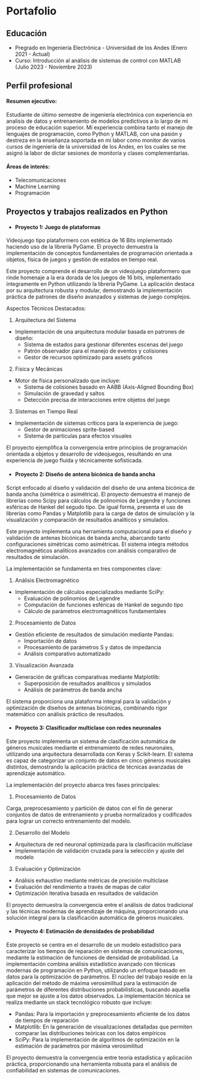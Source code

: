 # Portafolio

## Educación
* Pregrado en Ingeniería Electrónica - Universidad de los Andes  (Enero 2021 - Actual)
* Curso: Introducción al análisis de sistemas de control con MATLAB (Julio 2023 - Noviembre 2023)

## Perfil profesional

#### Resumen ejecutivo: 
Estudiante de último semestre de ingeniería electrónica con experiencia en analisis de datos y entrenamiento de modelos predictivos a lo largo de mi proceso de educación superior. Mi experiencia combina tanto el manejo de lenguajes de programación, como Python y MATLAB, con una pasión y destreza en la enseñanza soportada en mi labor como monitor de varios cursos de ingeniería de la universidad de los Andes, en los cuales se me asignó la labor de dictar sesiones de monitoría y clases complementarias.

#### Áreas de interés:
* Telecomunicaciones
* Machine Learning
* Programación 

## Proyectos y trabajos realizados en Python

* #### Proyecto 1: Juego de plataformas
Videojuego tipo plataformero con estética de 16 Bits implementado haciendo uso de la librería PyGame. El proyecto demuestra la implementación de conceptos fundamentales de programación orientada a objetos, física de juegos y gestión de estados en tiempo real. 


Este proyecto comprende el desarrollo de un videojuego plataformero que rinde homenaje a la era dorada de los juegos de 16 bits, implementado íntegramente en Python utilizando la librería PyGame. La aplicación destaca por su arquitectura robusta y modular, demostrando la implementación práctica de patrones de diseño avanzados y sistemas de juego complejos.

Aspectos Técnicos Destacados:

1. Arquitectura del Sistema
- Implementación de una arquitectura modular basada en patrones de diseño:
  - Sistema de estados para gestionar diferentes escenas del juego
  - Patrón observador para el manejo de eventos y colisiones
  - Gestor de recursos optimizado para assets gráficos

2. Física y Mecánicas
- Motor de física personalizado que incluye:
  - Sistema de colisiones basado en AABB (Axis-Aligned Bounding Box)
  - Simulación de gravedad y saltos
  - Detección precisa de interacciones entre objetos del juego

3. Sistemas en Tiempo Real
- Implementación de sistemas críticos para la experiencia de juego:
  - Gestor de animaciones sprite-based
  - Sistema de partículas para efectos visuales

El proyecto ejemplifica la convergencia entre principios de programación orientada a objetos y desarrollo de videojuegos, resultando en una experiencia de juego fluida y técnicamente sofisticada.

* #### Proyecto 2: Diseño de antena bicónica de banda ancha
Script enfocado al diseño y validación del diseño de una antena bicónica de banda ancha (simétrica o asimétrica). El proyecto demuestra el manejo de librerías como Scipy para cálculos de polinomios de Legendre y funciones esféricas de Hankel del segudo tipo. De igual forma, presenta el uso de librerías como Pandas y Matplotlib para la carga de datos de simulación y la visualización y comparación de resultados analíticos y simulados.

Este proyecto implementa una herramienta computacional para el diseño y validación de antenas bicónicas de banda ancha, abarcando tanto configuraciones simétricas como asimétricas. El sistema integra métodos electromagnéticos analíticos avanzados con análisis comparativo de resultados de simulación.

La implementación se fundamenta en tres componentes clave:

1. Análisis Electromagnético
- Implementación de cálculos especializados mediante SciPy:
  - Evaluación de polinomios de Legendre
  - Computación de funciones esféricas de Hankel de segundo tipo
  - Cálculo de parámetros electromagnéticos fundamentales

2. Procesamiento de Datos
- Gestión eficiente de resultados de simulación mediante Pandas:
  - Importación de datos
  - Procesamiento de parámetros S y datos de impedancia
  - Análisis comparativo automatizado

3. Visualización Avanzada
- Generación de gráficas comparativas mediante Matplotlib:
  - Superposición de resultados analíticos y simulados
  - Análisis de parámetros de banda ancha

El sistema proporciona una plataforma integral para la validación y optimización de diseños de antenas bicónicas, combinando rigor matemático con análisis práctico de resultados.

  
* #### Proyecto 3: Clasificador multiclase con redes neuronales

Este proyecto implementa un sistema de clasificación automática de géneros musicales mediante el entrenamiento de redes neuronales, utilizando una arquitectura desarrollada con Keras y Scikit-learn. El sistema es capaz de categorizar un conjunto de datos en cinco géneros musicales distintos, demostrando la aplicación práctica de técnicas avanzadas de aprendizaje automático.

La implementación del proyecto abarca tres fases principales:
1. Procesamiento de Datos

Carga, preprocesamiento y partición de datos con el fin de generar conjuntos de datos de entrenamiento y prueba normalizados y codificados para lograr un correcto entrenamiento del modelo.

2. Desarrollo del Modelo

* Arquitectura de red neuronal optimizada para la clasificación multiclase
* Implementación de validación cruzada para la selección y ajuste del modelo


3. Evaluación y Optimización

* Análisis exhaustivo mediante métricas de precisión multiclase
* Evaluación del rendimiento a través de mapas de calor
* Optimización iterativa basada en resultados de validación

El proyecto demuestra la convergencia entre el análisis de datos tradicional y las técnicas modernas de aprendizaje de máquina, proporcionando una solución integral para la clasificación automática de géneros musicales.
  
* #### Proyecto 4: Estimación de densidades de probabilidad
Este proyecto se centra en el desarrollo de un modelo estadístico para caracterizar los tiempos de reparación en sistemas de comunicaciones, mediante la estimación de funciones de densidad de probabilidad. La implementación combina análisis estadístico avanzado con técnicas modernas de programación en Python, utilizando un enfoque basado en datos para la optimización de parámetros.
El núcleo del trabajo reside en la aplicación del método de máxima verosimilitud para la estimación de parámetros de diferentes distribuciones probabilísticas, buscando aquella que mejor se ajuste a los datos observados. La implementación técnica se realiza mediante un stack tecnológico robusto que incluye:

* Pandas: Para la importación y preprocesamiento eficiente de los datos de tiempos de reparación
* Matplotlib: En la generación de visualizaciones detalladas que permiten comparar las distribuciones teóricas con los datos empíricos
* SciPy: Para la implementación de algoritmos de optimización en la estimación de parámetros por máxima verosimilitud

El proyecto demuestra la convergencia entre teoría estadística y aplicación práctica, proporcionando una herramienta robusta para el análisis de confiabilidad en sistemas de comunicaciones.
